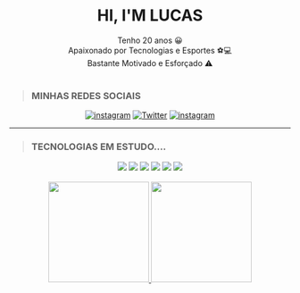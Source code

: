<h1 ALIGN="CENTER"> HI, I'M LUCAS</h1>
<div align="center">
Tenho 20 anos 😀 <br>
Apaixonado por Tecnologias e Esportes ⚽💻<br>
Bastante Motivado e Esforçado ⚠️      
</div>
<BR>
 
    
    
<div>
  
  
><h3> MINHAS REDES SOCIAIS</h3>
  
   <div align="center">
     
     
 [![instagram](https://img.shields.io/badge/Instagram-E4405F?style=for-the-badge&logo=instagram&logoColor=white)](https://instagram.com/bitencourtxlucas)
 [![Twitter](https://img.shields.io/badge/Twitter-1DA1F2?style=for-the-badge&logo=twitter&logoColor=white)](https://twitter.com/bitencourtxluc1)
 [![instagram]( https://img.shields.io/badge/LinkedIn-0077B5?style=for-the-badge&logo=linkedin&logoColor=white)](https://www.linkedin.com/in/lucas-xavier-b47300226/)
<hr>
  </div>
  </div>
    
    
  
 <div align="left">
   
   
><h3> TECNOLOGIAS EM ESTUDO....</h3>
   
  <div align="center">
 <img src="https://img.shields.io/badge/HTML5-E34F26?style=for-the-badge&logo=html5&logoColor=white"/>
  <img src="https://img.shields.io/badge/CSS3-1572B6?style=for-the-badge&logo=css3&logoColor=white"/>
  <img src="https://img.shields.io/badge/JavaScript-323330?style=for-the-badge&logo=javascript&logoColor=F7DF1E"/>
  <img src="https://img.shields.io/badge/Bootstrap-563D7C?style=for-the-badge&logo=bootstrap&logoColor=white"/>
  <img src="https://img.shields.io/badge/Flutter-02569B?style=for-the-badge&logo=flutter&logoColor=white"/>
  <img src="https://img.shields.io/badge/MySQL-00000F?style=for-the-badge&logo=mysql&logoColor=white"/>
   
 </div>
   
   <br>
   <div align="center">
  <a href="https://github.com/lucasutx">
  <img height="180em" src="https://github-readme-stats.vercel.app/api?username=lucasutx&show_icons=true&theme=dracula&include_all_commits=true&count_private=true"/>
  <img height="180em" src="https://github-readme-stats.vercel.app/api/top-langs/?username=lucasutx&layout=compact&langs_count=7&theme=dracula"/>
</div>
</div>
   
